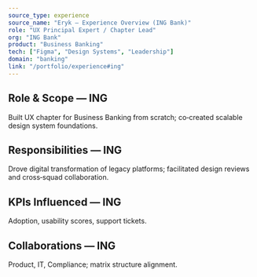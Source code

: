 ```yaml
---
source_type: experience
source_name: "Eryk — Experience Overview (ING Bank)"
role: "UX Principal Expert / Chapter Lead"
org: "ING Bank"
product: "Business Banking"
tech: ["Figma", "Design Systems", "Leadership"]
domain: "banking"
link: "/portfolio/experience#ing"
---
```


## Role & Scope — ING
Built UX chapter for Business Banking from scratch; co‑created scalable design system foundations.

## Responsibilities — ING
Drove digital transformation of legacy platforms; facilitated design reviews and cross‑squad collaboration.

## KPIs Influenced — ING
Adoption, usability scores, support tickets.

## Collaborations — ING
Product, IT, Compliance; matrix structure alignment.
